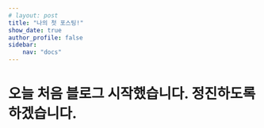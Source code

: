 ```yaml
---
# layout: post
title: "나의 첫 포스팅!"
show_date: true
author_profile: false
sidebar:
	nav: "docs"
---
```


# 오늘 처음 블로그 시작했습니다. 정진하도록하겠습니다.
